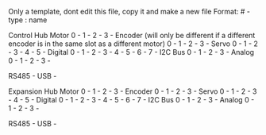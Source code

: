 Only a template, dont edit this file, copy it and make a new file
Format: # - type : name

Control Hub
Motor
0 -
1 -
2 -
3 -
Encoder (will only be different if a different encoder is in the same slot as a different motor)
0 -
1 -
2 -
3 -
Servo
0 -
1 -
2 -
3 -
4 -
5 -
Digital
0 -
1 -
2 -
3 -
4 -
5 -
6 -
7 -
I2C Bus
0 -
1 -
2 -
3 -
Analog
0 -
1 -
2 -
3 -

RS485 -
USB -

Expansion Hub
Motor
0 -
1 -
2 -
3 -
Encoder
0 -
1 -
2 -
3 -
Servo
0 -
1 -
2 -
3 -
4 -
5 -
Digital
0 -
1 -
2 -
3 -
4 -
5 -
6 -
7 -
I2C Bus
0 -
1 -
2 -
3 -
Analog
0 -
1 -
2 -
3 -

RS485 -
USB - 